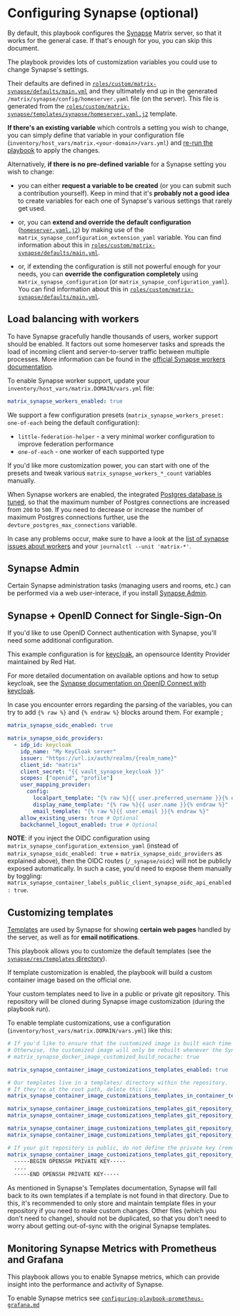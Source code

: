# Configuring Synapse (optional)

By default, this playbook configures the [Synapse](https://github.com/matrix-org/synapse) Matrix server, so that it works for the general case.
If that's enough for you, you can skip this document.

The playbook provides lots of customization variables you could use to change Synapse's settings.

Their defaults are defined in [`roles/custom/matrix-synapse/defaults/main.yml`](../roles/custom/matrix-synapse/defaults/main.yml) and they ultimately end up in the generated `/matrix/synapse/config/homeserver.yaml` file (on the server). This file is generated from the [`roles/custom/matrix-synapse/templates/synapse/homeserver.yaml.j2`](../roles/custom/matrix-synapse/templates/synapse/homeserver.yaml.j2) template.

**If there's an existing variable** which controls a setting you wish to change, you can simply define that variable in your configuration file (`inventory/host_vars/matrix.<your-domain>/vars.yml`) and [re-run the playbook](installing.md) to apply the changes.

Alternatively, **if there is no pre-defined variable** for a Synapse setting you wish to change:

- you can either **request a variable to be created** (or you can submit such a contribution yourself). Keep in mind that it's **probably not a good idea** to create variables for each one of Synapse's various settings that rarely get used.

- or, you can **extend and override the default configuration** ([`homeserver.yaml.j2`](../roles/custom/matrix-synapse/templates/synapse/homeserver.yaml.j2)) by making use of the `matrix_synapse_configuration_extension_yaml` variable. You can find information about this in [`roles/custom/matrix-synapse/defaults/main.yml`](../roles/custom/matrix-synapse/defaults/main.yml).

- or, if extending the configuration is still not powerful enough for your needs, you can **override the configuration completely** using `matrix_synapse_configuration` (or `matrix_synapse_configuration_yaml`). You can find information about this in [`roles/custom/matrix-synapse/defaults/main.yml`](../roles/custom/matrix-synapse/defaults/main.yml).


## Load balancing with workers

To have Synapse gracefully handle thousands of users, worker support should be enabled. It factors out some homeserver tasks and spreads the load of incoming client and server-to-server traffic between multiple processes. More information can be found in the [official Synapse workers documentation](https://github.com/matrix-org/synapse/blob/master/docs/workers.md).

To enable Synapse worker support, update your `inventory/host_vars/matrix.DOMAIN/vars.yml` file:

```yaml
matrix_synapse_workers_enabled: true
```

We support a few configuration presets (`matrix_synapse_workers_preset: one-of-each` being the default configuration):
- `little-federation-helper` - a very minimal worker configuration to improve federation performance
- `one-of-each` - one worker of each supported type

If you'd like more customization power, you can start with one of the presets and tweak various `matrix_synapse_workers_*_count` variables manually.

When Synapse workers are enabled, the integrated [Postgres database is tuned](maintenance-postgres.md#tuning-postgresql), so that the maximum number of Postgres connections are increased from `200` to `500`. If you need to decrease or increase the number of maximum Postgres connections further, use the `devture_postgres_max_connections` variable.

In case any problems occur, make sure to have a look at the [list of synapse issues about workers](https://github.com/matrix-org/synapse/issues?q=workers+in%3Atitle) and your `journalctl --unit 'matrix-*'`.


## Synapse Admin

Certain Synapse administration tasks (managing users and rooms, etc.) can be performed via a web user-interace, if you install [Synapse Admin](configuring-playbook-synapse-admin.md).


## Synapse + OpenID Connect for Single-Sign-On

If you'd like to use OpenID Connect authentication with Synapse, you'll need some additional configuration.

This example configuration is for [keycloak](https://www.keycloak.org/), an opensource Identity Provider maintained by Red Hat.

For more detailed documentation on available options and how to setup keycloak, see the [Synapse documentation on OpenID Connect with keycloak](https://github.com/matrix-org/synapse/blob/develop/docs/openid.md#keycloak).

In case you encounter errors regarding the parsing of the variables, you can try to add `{% raw %}` and `{% endraw %}` blocks around them. For example ;

```yml
matrix_synapse_oidc_enabled: true

matrix_synapse_oidc_providers:
  - idp_id: keycloak
    idp_name: "My KeyCloak server"
    issuer: "https://url.ix/auth/realms/{realm_name}"
    client_id: "matrix"
    client_secret: "{{ vault_synapse_keycloak }}"
    scopes: ["openid", "profile"]
    user_mapping_provider:
      config:
        localpart_template: "{% raw %}{{ user.preferred_username }}{% endraw %}"
        display_name_template: "{% raw %}{{ user.name }}{% endraw %}"
        email_template: "{% raw %}{{ user.email }}{% endraw %}"
    allow_existing_users: true # Optional
    backchannel_logout_enabled: true # Optional
```

**NOTE**: if you inject the OIDC configuration using `matrix_synapse_configuration_extension_yaml` (instead of `matrix_synapse_oidc_enabled: true` + `matrix_synapse_oidc_providers` as explained above), then the OIDC routes (`/_synapse/oidc`) will not be publicly exposed automatically. In such a case, you'd need to expose them manually by toggling: `matrix_synapse_container_labels_public_client_synapse_oidc_api_enabled: true`.


## Customizing templates

[Templates](https://github.com/matrix-org/synapse/blob/develop/docs/templates.md) are used by Synapse for showing **certain web pages** handled by the server, as well as for **email notifications**.

This playbook allows you to customize the default templates (see the [`synapse/res/templates` directory](https://github.com/matrix-org/synapse/tree/develop/synapse/res/templates)).

If template customization is enabled, the playbook will build a custom container image based on the official one.

Your custom templates need to live in a public or private git repository. This repository will be cloned during Synapse image customization (during the playbook run).

To enable template customizations, use a configuration (`inventory/host_vars/matrix.DOMAIN/vars.yml`) like this:

```yaml
# If you'd like to ensure that the customized image is built each time the playbook runs, enable this.
# Otherwise, the customized image will only be rebuilt whenever the Synapse version changes (once every ~2 weeks).
# matrix_synapse_docker_image_customized_build_nocache: true

matrix_synapse_container_image_customizations_templates_enabled: true

# Our templates live in a templates/ directory within the repository.
# If they're at the root path, delete this line.
matrix_synapse_container_image_customizations_templates_in_container_template_files_relative_path: templates

matrix_synapse_container_image_customizations_templates_git_repository_url: git@github.com:organization/repository.git
matrix_synapse_container_image_customizations_templates_git_repository_branch: main

matrix_synapse_container_image_customizations_templates_git_repository_keyscan_enabled: true
matrix_synapse_container_image_customizations_templates_git_repository_keyscan_hostname: github.com

# If your git repository is public, do not define the private key (remove the variable).
matrix_synapse_container_image_customizations_templates_git_repository_ssh_private_key: |
  -----BEGIN OPENSSH PRIVATE KEY-----
  ....
  -----END OPENSSH PRIVATE KEY-----
```

As mentioned in Synapse's Templates documentation, Synapse will fall back to its own templates if a template is not found in that directory.
Due to this, it's recommended to only store and maintain template files in your repository if you need to make custom changes. Other files (which you don't need to change), should not be duplicated, so that you don't need to worry about getting out-of-sync with the original Synapse templates.


## Monitoring Synapse Metrics with Prometheus and Grafana

This playbook allows you to enable Synapse metrics, which can provide insight into the performance and activity of Synapse.

To enable Synapse metrics see [`configuring-playbook-prometheus-grafana.md`](./configuring-playbook-prometheus-grafana.md)
